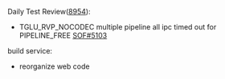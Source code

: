 Daily Test Review([8954](https://sof-ci.sh.intel.com/#/result/planresultdetail/8954)):

* TGLU_RVP_NOCODEC multiple pipeline all ipc timed out for PIPELINE_FREE [SOF#5103](https://github.com/thesofproject/sof/issues/5103)

build service:

* reorganize web code
